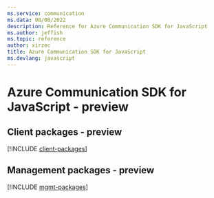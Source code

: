 ```yaml
---
ms.service: communication
ms.data: 08/08/2022
description: Reference for Azure Communication SDK for JavaScript
ms.author: jeffish
ms.topic: reference
author: xirzec
title: Azure Communication SDK for JavaScript
ms.devlang: javascript
---
```

# Azure Communication SDK for JavaScript - preview

## Client packages - preview
[!INCLUDE [client-packages](communication-client-index.md)]
## Management packages - preview
[!INCLUDE [mgmt-packages](communication-mgmt-index.md)]
